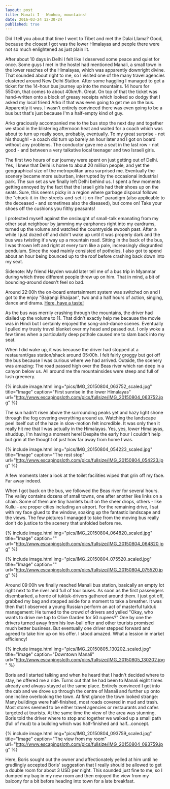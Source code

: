 ```yaml
---
layout: post
title: Manali I - Woohoo, mountains!
date: 2016-03-24 12-30-24
published: true
---
```


Did I tell you about that time I went to Tibet and met the Dalai Llama? Good, because the closest I got was the lower Himalayas and people there were not so much enlightened as just plain lit.

After about 10 days in Delhi I felt like I deserved some peace and quiet for once. Some guys I met in the hostel had mentioned Manali, a small town in the lower reaches of the Himalayas, which was apparently downright divine. That sounded about right to me, so I visited one of the many travel agencies clustered around New Delhi Station. After some haggling I managed to get a ticket for the 14-hour bus journey up into the mountains. 14 hours for 550km, that comes to about 40km/h. Great. On top of that the ticket was hand-written onto a block of greasy receipts which looked so dodgy that I asked my local friend Arko if that was even going to get me on the bus. Apparently it was. I wasn't entirely convinced there was even going to be a bus but that's just because I'm a half-empty kind of guy.

Arko graciously accompanied me to the bus stop the next day and together we stood in the blistering afternoon heat and waited for a coach which was about to turn up really soon, probably, eventually. To my great surprise - not his though! - a coach did turn up barely an hour later and I got on board without any problems. The conductor gave me a seat in the last row - not good - and between a very talkative local teenager and two Israeli girls.

The first two hours of our journey were spent on just getting out of Delhi. Yes, I knew that Delhi is home to about 20 million people, and yet the geographical size of the metropolitan area surprised me. Eventually the scenery became more suburban, interrupted by the occasional industrial park. The sun set as we finally left Delhi behind us. I spent a few moments getting annoyed by the fact that the Israeli girls had their shoes up on the seats. Sure, this seems picky in a region where garbage disposal follows the "chuck-it-in-the-streets-and-set-it-on-fire" paradigm (also applicable to the deceased - and sometimes also the diseased), but come on! Take your shoes off the cushions you filthy peasants! 

I protected myself against the onslaught of small-talk emanating from my other seat neighbour by jamming my earphones right into my eardrums, turned up the volume and watched the countryside swoosh past. After a while I just dozed off and didn't wake up until it was properly dark and the bus was twisting it's way up a mountain road. Sitting in the back of the bus, I was thrown left and right at every turn like a pale, increasingly disgruntled pendulum. Since the road mainly consisted of potholes, I also got to spend about an hour being bounced up to the roof before crashing back down into my seat. 

Sidenote: My friend Hayden would later tell me of a bus trip in Myanmar during which three different people threw up on him. That in mind, a bit of bouncing-around doesn't feel so bad.

Around 22:00h the on-board entertainment system was switched on and I got to the enjoy "Bajrangi Bhaijaan", two and a half hours of action, singing, dance and drama.
[Here, have a taste!](https://www.youtube.com/watch?v=vyX4toD395U)

As the bus was merrily crashing through the mountains, the driver had dialled up the volume to 11. That didn't exactly help me because the movie was in Hindi but I certainly enjoyed the song-and-dance scenes. Eventually I pulled my trusty travel blanket over my head and passed out. I only woke a few times when a particularly deep pothole caused me to slam back into my seat.

When I did wake up, it was because the driver had stopped at a restaurant/gas station/shack around 05:00h. I felt fairly groggy but got off the bus because I was curious where we had arrived. Outside, the scenery was amazing: The road passed high over the Beas river which ran deep in a canyon below us. All around me the mountainsides were steep and full of lush greenery. 

{% include image.html img="pics/IMG_20150804_063752_scaled.jpg" title="Image" caption="First sunrise in the lower Himalayas" url="http://www.escapingsloth.com/pics/fullsize/IMG_20150804_063752.jpg" %}


The sun hadn't risen above the surrounding peaks yet and hazy light shone through the fog covering everything around us. Watching the landscape peel itself out of the haze in slow-motion felt incredible. It was only then it really hit me that I was actually in the Himalayas. Yes, yes, _lower_ Himalayas, shuddup, I'm having a moment here! Despite the early hour I couldn't help but grin at the thought of just how far away from home I was. 

{% include image.html img="pics/IMG_20150804_054223_scaled.jpg" title="Image" caption="The rest stop" url="http://www.escapingsloth.com/pics/fullsize/IMG_20150804_054223.jpg" %}


A few moments later a look at the toilet facilities wiped that grin off my face. Far away indeed.

When I got back on the bus, we followed the Beas river for several hours. The valley contains dozens of small towns, one after another like links on a chain. Some of them are tiny hamlets built on the sheer drops, others - like Kullu - are proper cities including an airport. For the remaining drive, I sat with my face glued to the window, soaking up the fantastic landscape and the views. The few pictures I managed to take from the moving bus really don't do justice to the scenery that unfolded before me.

{% include image.html img="pics/IMG_20150804_064820_scaled.jpg" title="Image" caption="" url="http://www.escapingsloth.com/pics/fullsize/IMG_20150804_064820.jpg" %}


{% include image.html img="pics/IMG_20150804_075520_scaled.jpg" title="Image" caption="" url="http://www.escapingsloth.com/pics/fullsize/IMG_20150804_075520.jpg" %}


Around 09:00h we finally reached Manali bus station, basically an empty lot right next to the river and full of tour buses. As soon as the first passengers disembarked, a horde of tuktuk-drivers gathered around them. I just got off, grabbed my bag and stepped aside for a moment to take a breather. It was then that I observed a young Russian perform an act of masterful tuktuk management: He turned to the crowd of drivers and yelled "Okay, who wants to drive me tup to Olive Garden for 50 rupees?" One by one the drivers turned away from his low-ball offer and other tourists promised much better business. But eventually one driver stepped forward and agreed to take him up on his offer. I stood amazed. What a lession in market efficiency!
 
{% include image.html img="pics/IMG_20150805_130202_scaled.jpg" title="Image" caption="Downtown Manali" url="http://www.escapingsloth.com/pics/fullsize/IMG_20150805_130202.jpg" %}

Boris and I started talking and when he heard that I hadn't decided where to stay, he offered me a ride. Turns out that he had been to Manali eight times already and always stayed at the same place. Entirely convinced I got into the cab and we drove up through the centre of Manali and further up onto one incline overlooking the town. At first glance the town looked strange: Many buildings were half-finished, most roads covered in mud and trash. Most stores seemed to be either travel agencies or restaurants and cafes targeted at tourists. At the same time the view of the area was stunning. Boris told the driver where to stop and together we walked up a small path (full of mud) to a building which was half-finished and half...concept. 

{% include image.html img="pics/IMG_20150804_093759_scaled.jpg" title="Image" caption="The view from my room" url="http://www.escapingsloth.com/pics/fullsize/IMG_20150804_093759.jpg" %}

Here, Boris sought out the owner and affectionately yelled at him until he grudlingly accepted Boris' suggestion that I really should be allowed to get a double room for about 3 USD per night. This sounded just fine to me, so I dumped my bag in my new room and then enjoyed the view from my balcony for a bit before heading into town for a late breakfast.